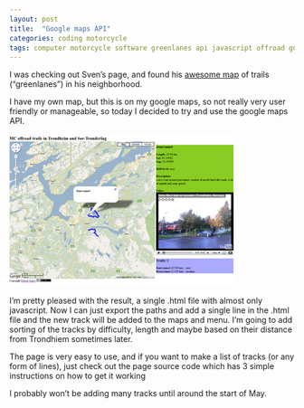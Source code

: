 ```yaml
---
layout: post
title:  "Google maps API"
categories: coding motorcycle
tags: computer motorcycle software greenlanes api javascript offroad google maps waybackmachine startrek easter
---
```

I was checking out Sven’s page, and found his [awesome map](http://www.qwerf.com/greenlaning/) of trails (“greenlanes”) in his neighborhood.

I have my own map, but this is on my google maps, so not really very user friendly or manageable, so today I decided to try and use the google maps API.

![google maps integration](/images/2010-trondheimmc.jpg)

I’m pretty pleased with the result, a single .html file with almost only javascript. Now I can just export the paths and add a single line in the .html file and the new track will be added to the maps and menu. I’m going to add sorting of the tracks by difficulty, length and maybe based on their distance from Trondhiem sometimes later.

The page is very easy to use, and if you want to make a list of tracks (or any form of lines), just check out the page source code which has 3 simple instructions on how to get it working

I probably won’t be adding many tracks until around the start of May.
